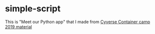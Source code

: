 # simple-script

This is "Meet our Python app" that I made from [Cyverse Container camp 2019 material](https://learning.cyverse.org/projects/container_camp_workshop_2019/en/latest/docker/dockerintro.html)
